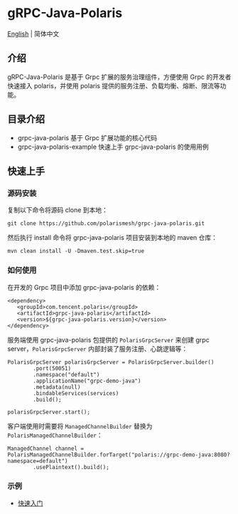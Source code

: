 # gRPC-Java-Polaris

[English](./README.md) | 简体中文

## 介绍

gRPC-Java-Polaris 是基于 Grpc 扩展的服务治理组件，方便使用 Grpc 的开发者快速接入 polaris，并使用 polaris 提供的服务注册、负载均衡、熔断、限流等功能。

## 目录介绍

- grpc-java-polaris              基于 Grpc 扩展功能的核心代码
- grpc-java-polaris-example      快速上手 grpc-java-polaris 的使用用例

## 快速上手

### 源码安装

复制以下命令将源码 clone 到本地： 

```
git clone https://github.com/polarismesh/grpc-java-polaris.git
```

然后执行 install 命令将 grpc-java-polaris 项目安装到本地的 maven 仓库：

```
mvn clean install -U -Dmaven.test.skip=true
```

### 如何使用

在开发的 Grpc 项目中添加 grpc-java-polaris 的依赖：
```
<dependency>
   <groupId>com.tencent.polaris</groupId>
   <artifactId>grpc-java-polaris</artifactId>
   <version>${grpc-java-polaris.version}</version>
</dependency>
```

服务端使用 grpc-java-polaris 包提供的 `PolarisGrpcServer` 来创建 grpc server，`PolarisGrpcServer` 内部封装了服务注册、心跳逻辑等：
```
PolarisGrpcServer polarisGrpcServer = PolarisGrpcServer.builder()
        .port(50051)
        .namespace("default")
        .applicationName("grpc-demo-java")
        .metadata(null)
        .bindableServices(services)
        .build();
        
polarisGrpcServer.start();
```

客户端使用时需要将 `ManagedChannelBuilder` 替换为 `PolarisManagedChannelBuilder`：
```
ManagedChannel channel = PolarisManagedChannelBuilder.forTarget("polaris://grpc-demo-java:8080?namespace=default")
        .usePlaintext().build();
```

### 示例

- [快速入门](./grpc-java-polaris-examples/quickstart-example)
